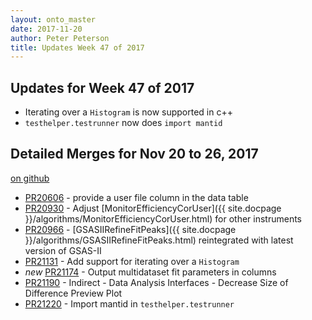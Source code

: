 ```yaml
---
layout: onto_master
date: 2017-11-20
author: Peter Peterson
title: Updates Week 47 of 2017
---
```

Updates for Week 47 of 2017
---------------------------
* Iterating over a `Histogram` is now supported in c++
* `testhelper.testrunner` now does `import mantid`

Detailed Merges for Nov 20 to 26, 2017
--------------------------------------
[on github](https://github.com/mantidproject/mantid/pulls?q=is%3Apr+merged%3A2017-11-21..2017-11-26)

* [PR20606](https://github.com/mantidproject/mantid/pull/20606) - provide a user file column in the data table
* [PR20930](https://github.com/mantidproject/mantid/pull/20930) - Adjust [MonitorEfficiencyCorUser]({{ site.docpage }}/algorithms/MonitorEfficiencyCorUser.html) for other instruments
* [PR20966](https://github.com/mantidproject/mantid/pull/20966) - [GSASIIRefineFitPeaks]({{ site.docpage }}/algorithms/GSASIIRefineFitPeaks.html) reintegrated with latest version of GSAS-II
* [PR21131](https://github.com/mantidproject/mantid/pull/21131) - Add support for iterating over a `Histogram`
* *new* [PR21174](https://github.com/mantidproject/mantid/pull/21174) - Output multidataset fit parameters in columns
* [PR21190](https://github.com/mantidproject/mantid/pull/21190) - Indirect - Data Analysis Interfaces - Decrease Size of Difference Preview Plot
* [PR21220](https://github.com/mantidproject/mantid/pull/21220) - Import mantid in `testhelper.testrunner`
